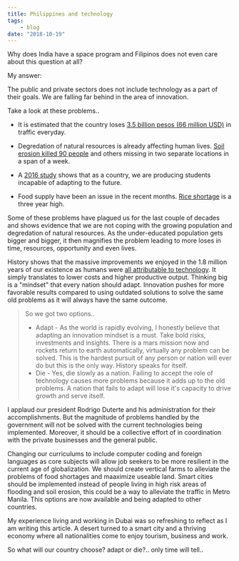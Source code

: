 ```yaml
---
title: Philippines and technology
tags:
    - blog
date: "2018-10-19"
---
```


Why does India have a space program and Filipinos does not even care about this question at all?

My answer: 

The public and private sectors does not include technology as a part of their goals. We are falling far behind in the area of innovation.

Take a look at these problems..

* It is estimated that the country loses [3.5 billion pesos (66 million USD)](https://newsinfo.inquirer.net/970553/jica-traffic-congestion-now-costs-p3-5-billion-a-day-metro-manila-traffic-jica-cost-of-traffic) in traffic everyday. 

* Degredation of natural resources is already affecting human lives. [Soil erosion killed 90 people](https://www.rappler.com/newsbreak/iq/212703-how-itogon-benguet-naga-cebu-landslides-are-alike) and others missing in two separate locations in a span of a week.

* A [2016 study](https://files.eric.ed.gov/fulltext/EJ1108534.pdf) shows that as a country, we are producing students incapable of adapting to the future.

* Food supply have been an issue in the recent months. [Rice shortage](https://www.foodnavigator-asia.com/Article/2018/08/30/Philippine-rice-crisis-escalates-as-shortages-push-prices-to-a-three-year-high) is a three year high. 

Some of these problems have plagued us for the last couple of decades and shows evidence that we are not coping with the growing population and degredation of natural resources. As the under-educated population gets bigger and bigger, it then magnifies the problem leading to more loses in time, resources, opportunity and even lives. <!-- What I meant by under-educated Filipinos are the ones who decide to just complain about the situation and just follow the big three (this is why I don't watch the news at all). I believe a large number of the population has this mindset. -->

History shows that the massive improvements we enjoyed in the 1.8 million years of our existence as humans were [all attributable to technology](https://interestingengineering.com/19-great-inventions-that-revolutionized-history). It simply translates to lower costs and higher productive output. Thinking big is a "mindset" that every nation should adapt. Innovation pushes for more favorable results compared to using outdated solutions to solve the same old problems as it will always have the same outcome.  

>So we got two options.. 
> * Adapt - As the world is rapidly evolving, I honestly believe that adapting an innovation mindset is a must. Take bold risks, investments and insights. There is a mars mission now and rockets return to earth automatically, virtually any problem can be solved. This is the hardest pursuit of any person or nation will ever do but this is the only way. History speaks for itself.
> * Die - Yes, die slowly as a nation. Failing to accept the role of technology causes more problems because it adds up to the old problems. A nation that fails to adapt will lose it's capacity to drive growth and serve itself.

I applaud our president Rodrigo Duterte and his administration for their accomplishments. But the magnitude of problems handled by the government will not be solved with the current technologies being implemented. Moreover, it should be a collective effort of in coordination with the private businesses and the general public. 

Changing our curriculums to include computer coding and foreign languages as core subjects will allow job seekers to be more resilient in the current age of globalization. We should create vertical farms to alleviate the problems of food shortages and maaximize useable land. Smart cities should be implemented instead of people living in high risk areas of flooding and soil erosion, this could be a way to alleviate the traffic in Metro Manila. This options are now available and being adapted to other countries.

My experience living and working in Dubai was so refreshing to reflect as I am writing this article. A desert turned to a smart city and a thriving economy where all nationalities come to enjoy tourism, business and work. 

So what will our country choose? adapt or die?.. only time will tell..

